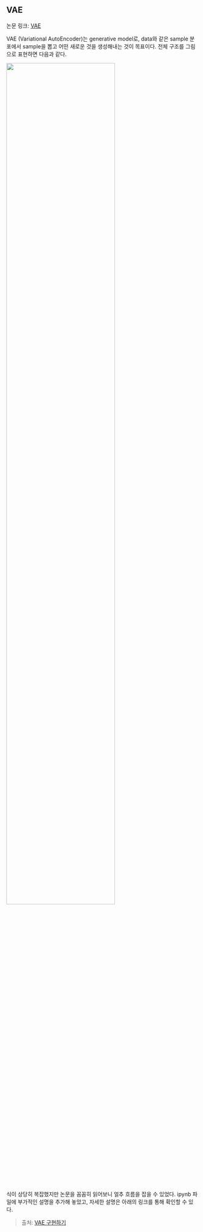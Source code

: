 ## VAE

논문 링크: [VAE](https://arxiv.org/pdf/1312.6114.pdf)

VAE (Variational AutoEncoder)는 generative model로, data와 같은 sample 분포에서 sample을 뽑고 어떤 새로운 것을 생성해내는 것이 목표이다. 전체 구조를 그림으로 표현하면 다음과 같다.

<img src="https://github.com/mathdoyun/VAE/assets/135238974/5dc1e71a-3010-4f35-bf50-632e0a72efd7" width="75%" height="75%"/>

식이 상당히 복잡했지만 논문을 꼼꼼히 읽어보니 얼추 흐름을 잡을 수 있었다. ipynb 파일에 부가적인 설명을 추가해 놓았고, 자세한 설명은 아래의 링크를 통해 확인할 수 있다.

> 출처: [VAE 구현하기](https://velog.io/@hong_journey/VAEVariational-AutoEncoder-%EA%B5%AC%ED%98%84%ED%95%98%EA%B8%B0)
